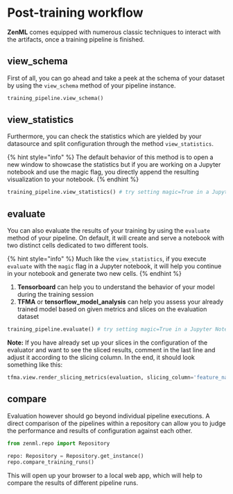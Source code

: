 # Post-training workflow

**ZenML** comes equipped with numerous classic techniques to interact with the artifacts, once a training pipeline is finished.

## view\_schema

First of all, you can go ahead and take a peek at the schema of your dataset by using the `view_schema` method of your pipeline instance. 

```python
training_pipeline.view_schema()
```

## view\_statistics

Furthermore, you can check the statistics which are yielded by your datasource and split configuration through the method `view_statistics`. 

{% hint style="info" %}
The default behavior of this method is to open a new window to showcase the statistics but if you are working on a Jupyter notebook and use the magic flag, you directly append the resulting visualization to your notebook.
{% endhint %}

```python
training_pipeline.view_statistics() # try setting magic=True in a Jupyter Notebook
```

## evaluate

You can also evaluate the results of your training by using the `evaluate` method of your pipeline. On default, it will create and serve a notebook with two distinct cells dedicated to two different tools.

{% hint style="info" %}
Much like the `view_statistics`, if you execute `evaluate` with the `magic` flag in a Jupyter notebook, it will help you continue in your notebook and generate two new cells.
{% endhint %}

1. **Tensorboard** can help you to understand the behavior of your model during the training session
2. **TFMA** or **tensorflow\_model\_analysis** can help you assess your already trained model based on given metrics and slices on the evaluation dataset

```python
training_pipeline.evaluate() # try setting magic=True in a Jupyter Notebook
```

**Note:** If you have already set up your slices in the configuration of the evaluator and want to see the sliced results, comment in the last line and adjust it according to the slicing column. In the end, it should look something like this:

```python
tfma.view.render_slicing_metrics(evaluation, slicing_column='feature_name')
```

## compare

Evaluation however should go beyond individual pipeline executions. A direct comparison of the pipelines within a repository can allow you to judge the performance and results of configuration against each other. 

```python
from zenml.repo import Repository

repo: Repository = Repository.get_instance()
repo.compare_training_runs()
```

This will open up your browser to a local web app, which will help to compare the results of different pipeline runs.

